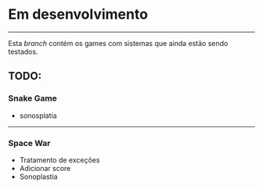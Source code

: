 
# Em desenvolvimento
---
Esta *branch* contém os games com sistemas que ainda estão sendo testados.
## TODO:
### Snake Game
* sonosplatia
---
### Space War
* Tratamento de exceções
* Adicionar score
* Sonoplastia
